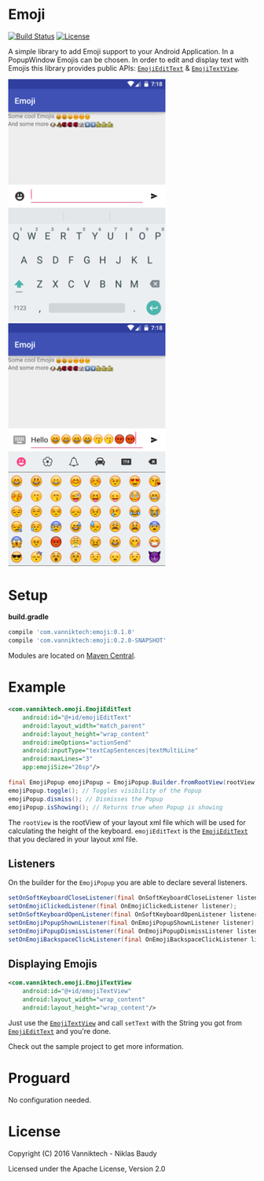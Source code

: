 # Emoji

[![Build Status](https://travis-ci.org/vanniktech/Emoji.svg?branch=master)](https://travis-ci.org/vanniktech/Emoji?branch=master)
[![License](http://img.shields.io/:license-apache-blue.svg)](http://www.apache.org/licenses/LICENSE-2.0.html)

A simple library to add Emoji support to your Android Application. In a PopupWindow Emojis can be chosen. In order to edit and display text with Emojis this library provides public APIs: [`EmojiEditText`](library/src/main/java/com/vanniktech/emoji/EmojiEditText.java) & [`EmojiTextView`](library/src/main/java/com/vanniktech/emoji/EmojiTextView.java).

<img src="preview_1.png" alt="Normal Keyboard" width="320">
<img src="preview_2.png" alt="Emoji Keyboard" width="320">

# Setup

**build.gradle**

```groovy
compile 'com.vanniktech:emoji:0.1.0'
compile 'com.vanniktech:emoji:0.2.0-SNAPSHOT'
```

Modules are located on [Maven Central](https://oss.sonatype.org/#nexus-search;gav~com.vanniktech~emoji~~~).

# Example

```xml
<com.vanniktech.emoji.EmojiEditText
    android:id="@+id/emojiEditText"
    android:layout_width="match_parent"
    android:layout_height="wrap_content"
    android:imeOptions="actionSend"
    android:inputType="textCapSentences|textMultiLine"
    android:maxLines="3"
    app:emojiSize="26sp"/>
```

```java
final EmojiPopup emojiPopup = EmojiPopup.Builder.fromRootView(rootView).build(emojiEditText);
emojiPopup.toggle(); // Toggles visibility of the Popup
emojiPopup.dismiss(); // Dismisses the Popup
emojiPopup.isShowing(); // Returns true when Popup is showing
```

The `rootView` is the rootView of your layout xml file which will be used for calculating the height of the keyboard.
`emojiEditText` is the [`EmojiEditText`](library/src/main/java/com/vanniktech/emoji/EmojiEditText.java) that you declared in your layout xml file.

## Listeners

On the builder for the `EmojiPopup` you are able to declare several listeners.

```java
setOnSoftKeyboardCloseListener(final OnSoftKeyboardCloseListener listener);
setOnEmojiClickedListener(final OnEmojiClickedListener listener);
setOnSoftKeyboardOpenListener(final OnSoftKeyboardOpenListener listener);
setOnEmojiPopupShownListener(final OnEmojiPopupShownListener listener);
setOnEmojiPopupDismissListener(final OnEmojiPopupDismissListener listener);
setOnEmojiBackspaceClickListener(final OnEmojiBackspaceClickListener listener);
```

## Displaying Emojis

```xml
<com.vanniktech.emoji.EmojiTextView
    android:id="@+id/emojiTextView"
    android:layout_width="wrap_content"
    android:layout_height="wrap_content"/>
```

Just use the [`EmojiTextView`](library/src/main/java/com/vanniktech/emoji/EmojiTextView.java) and call `setText` with the String you got from [`EmojiEditText`](library/src/main/java/com/vanniktech/emoji/EmojiEditText.java) and you're done.

Check out the sample project to get more information.

# Proguard

No configuration needed.

# License

Copyright (C) 2016 Vanniktech - Niklas Baudy

Licensed under the Apache License, Version 2.0